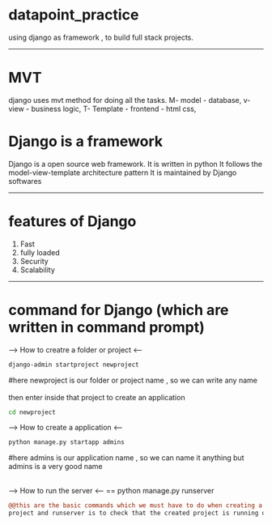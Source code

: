 # datapoint_practice
using django as framework , to build full stack projects.

----
# MVT
django uses mvt method for doing all the tasks.
M- model - database,
v- view - business logic,
T- Template - frontend - html css,

# Django is a framework
Django is a open source web framework. It is written in python
It follows the model-view-template architecture pattern
It is maintained by Django softwares

----
# features of Django
1. Fast
2. fully loaded
3. Security
4. Scalability

----
# command for Django (which are written in command prompt)

--> How to creatre a folder or project <-- <br>
```bash
django-admin startproject newproject
```
#here newproject is our folder or project name , so we can write any name <br><br>
then enter inside that project to create an application
```bash
cd newproject
```

--> How to create a application <-- <br>
```bash
python manage.py startapp admins
```
#here admins is our application name , so we can name it anything but admins is a very good name <br><br>

--> How to run the server <--
== python manage.py runserver 

```diff
@@this are the basic commands which we must have to do when creating a
project and runserver is to check that the created project is running or not@@
```

